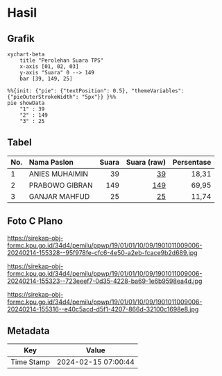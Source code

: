 # Hasil

## Grafik

```mermaid
xychart-beta
    title "Perolehan Suara TPS"
    x-axis [01, 02, 03]
    y-axis "Suara" 0 --> 149
    bar [39, 149, 25]
```

```mermaid
%%{init: {"pie": {"textPosition": 0.5}, "themeVariables": {"pieOuterStrokeWidth": "5px"}} }%%
pie showData
    "1" : 39
    "2" : 149
    "3" : 25
```

## Tabel

| No. | Nama Paslon    | Suara | Suara (raw) | Persentase |
|:--- |:-------------- | -----:| -----------:| ----------:|
| 1   | ANIES MUHAIMIN | 39    | [39][p-1]   | 18,31      |
| 2   | PRABOWO GIBRAN | 149   | [149][p-2]  | 69,95      |
| 3   | GANJAR MAHFUD  | 25    | [25][p-3]   | 11,74      |


[p-1]: https://github.com/gigit-pemilu/pemilu-2024-19-kepulauan-bangka-belitung/blob/main/pilpres/hitung-suara/sub/19-kepulauan-bangka-belitung/sub/01-bangka/sub/01-sungailiat/sub/1009-matras/sub/006-tps/sub/paslon-1.txt
[p-2]: https://github.com/gigit-pemilu/pemilu-2024-19-kepulauan-bangka-belitung/blob/main/pilpres/hitung-suara/sub/19-kepulauan-bangka-belitung/sub/01-bangka/sub/01-sungailiat/sub/1009-matras/sub/006-tps/sub/paslon-2.txt
[p-3]: https://github.com/gigit-pemilu/pemilu-2024-19-kepulauan-bangka-belitung/blob/main/pilpres/hitung-suara/sub/19-kepulauan-bangka-belitung/sub/01-bangka/sub/01-sungailiat/sub/1009-matras/sub/006-tps/sub/paslon-3.txt

## Foto C Plano

https://sirekap-obj-formc.kpu.go.id/34d4/pemilu/ppwp/19/01/01/10/09/1901011009006-20240214-155328--95f978fe-cfc6-4e50-a2eb-fcace9b2d689.jpg

https://sirekap-obj-formc.kpu.go.id/34d4/pemilu/ppwp/19/01/01/10/09/1901011009006-20240214-155323--723eeef7-0d35-4228-ba69-1e6b9598ea4d.jpg

https://sirekap-obj-formc.kpu.go.id/34d4/pemilu/ppwp/19/01/01/10/09/1901011009006-20240214-155316--e40c5acd-d5f1-4207-866d-32100c1698e8.jpg


## Metadata

| Key        | Value               |
| ---------- | ------------------- |
| Time Stamp | 2024-02-15 07:00:44 |



